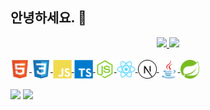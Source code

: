 ## 안녕하세요. 👋

<div align="center">
  <a href="https://github.com/everyt">
  <img height="180em" src="https://github-readme-stats.vercel.app/api?username=everyt&count_private=true&show_icons=true"/>
  <img height="180em" src="https://github-readme-stats.vercel.app/api/top-langs/?username=everyt&layout=compact"/>
</div>
  


<div style="display: inline_block"><br>
  <img align="center" alt="Html" height="30" width="30" src="https://raw.githubusercontent.com/devicons/devicon/master/icons/html5/html5-original.svg">
  <img align="center" alt="css" height="30" width="30" src="https://raw.githubusercontent.com/devicons/devicon/master/icons/css3/css3-original.svg">
  <img align="center" alt="js" height="30" width="30" src="https://raw.githubusercontent.com/devicons/devicon/master/icons/javascript/javascript-plain.svg">
  <img align="center" alt="ts" height="30" width="30" src="https://raw.githubusercontent.com/devicons/devicon/master/icons/typescript/typescript-plain.svg">
  <img align="center" alt="nodejs" height="30" width="30" src="https://raw.githubusercontent.com/devicons/devicon/master/icons/nodejs/nodejs-original.svg">
  <img align="center" alt="React" height="30" width="30" src="https://raw.githubusercontent.com/devicons/devicon/master/icons/react/react-original.svg">
  <img align="center" alt="nextjs" height="30" width="30" src="https://raw.githubusercontent.com/devicons/devicon/master/icons/nextjs/nextjs-line.svg">
  <img align="center" alt="java" height="30" width="30" src="https://raw.githubusercontent.com/devicons/devicon/master/icons/java/java-original.svg">
  <img align="center" alt="spring" height="30" width="30" src="https://raw.githubusercontent.com/devicons/devicon/master/icons/spring/spring-original.svg">
</div>

  <br />

<div> 
 	<a href="#" target="https://github.com//everyt"><img src="https://img.shields.io/badge/GitHub-100000?style=for-the-badge&logo=github&logoColor=white" target="_blank"></a>
  <a href = "mailto:everytea.time@gmail.com"><img src="https://img.shields.io/badge/-Gmail-%23333?style=for-the-badge&logo=gmail&logoColor=white" target="_blank"></a>
  
</div>
